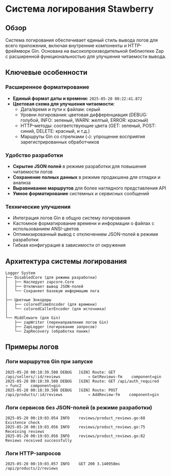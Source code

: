 # Система логирования Stawberry

## Обзор

Система логирования обеспечивает единый стиль вывода логов для всего приложения, включая внутренние компоненты и HTTP-фреймворк Gin. Основана на высокопроизводительной библиотеке Zap с расширенной функциональностью для улучшения читаемости вывода.

## Ключевые особенности

### Расширенное форматирование

- **Единый формат даты и времени:** `2025-05-20 00:22:41.872`
- **Цветовая схема для улучшения читаемости:**
  - Дата/время и пути к файлам: серый
  - Уровни логирования: цветовая дифференциация (DEBUG: голубой, INFO: зеленый, WARN: желтый, ERROR: красный)
  - HTTP-методы: соответствующие цвета (GET: зеленый, POST: синий, DELETE: красный, и т.д.)
  - Маршруты Gin со стрелками (`→`): упрощение восприятия зарегистрированных обработчиков

### Удобство разработки

- **Скрытие JSON полей** в режиме разработки для повышения читаемости логов
- **Сохранение полных данных** в режиме продакшена для отладки и анализа
- **Выравнивание маршрутов** для более наглядного представления API
- **Умное форматирование** системных и сервисных сообщений

### Технические улучшения

- Интеграция логов Gin в общую систему логирования
- Кастомное форматирование времени и информации о файлах с использованием ANSI-цветов
- Оптимизированный вывод с отключением JSON-полей в режиме разработки
- Гибкая конфигурация в зависимости от окружения

## Архитектура системы логирования

```
Logger System
├── DisabledCore (для режима разработки)
│   ├── Наследует zapcore.Core
│   ├── Отключает вывод JSON-полей
│   └── Сохраняет базовую информацию лога
│
├── Цветные Энкодеры
│   ├── coloredTimeEncoder (для времени)
│   └── coloredCallerEncoder (для источника)
│
└── Middleware (для Gin)
    ├── zapWriter (перенаправление логов Gin)
    ├── ZapLogger (логирование запросов)
    └── ZapRecovery (обработка паник)
```

## Примеры логов

### Логи маршрутов Gin при запуске

```
2025-05-20 00:18:39.508	DEBUG	[GIN] Route: GET /api/sellers/:id/reviews            → GetReviews-fm	component=gin
2025-05-20 00:18:39.508	DEBUG	[GIN] Route: GET /api/auth_required                  → func2	component=gin
2025-05-20 00:18:39.508	DEBUG	[GIN] Route: POST /api/products/:id/reviews           → AddReview-fm	component=gin
```

### Логи сервисов без JSON-полей (в режиме разработки)

```
2025-05-20 00:19:03.054	INFO	reviews/product_reviews.go:68	Existence check
2025-05-20 00:19:03.056	INFO	reviews/product_reviews.go:75	Receiving reviews
2025-05-20 00:19:03.056	INFO	reviews/product_reviews.go:82	Reviews received successfully
```

### Логи HTTP-запросов

```
2025-05-20 00:19:03.057	INFO	GET 200 3.140958ms /api/products/2/reviews
```
